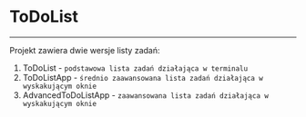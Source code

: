 # ToDoList

---
Projekt zawiera dwie wersje listy zadań:

1. ToDoList - ``podstawowa lista zadań działająca w terminalu``
2. ToDoListApp - ``średnio zaawansowana lista zadań działająca w wyskakującym oknie``
3. AdvancedToDoListApp - ``zaawansowana lista zadań działająca w wyskakującym oknie``
